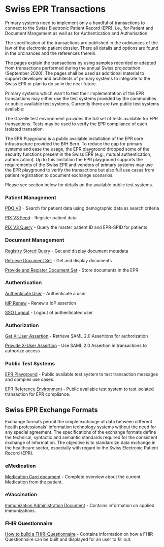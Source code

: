 # Swiss EPR Transactions

Primary systems need to implement only a handful of transactions to connect to the Swiss Electronic Patient Record (EPR), i.e., for Patient and Document Mangement as well as for Authentication and Authorisation.

The specification of the transactions are published in the ordinances of the law of the electronic patient dossier. There all details and options are found in the ordinances and the references therein.

The pages explain the transactions by using samples recorded or adapted from transactions performed during the annual Swiss projectathon (September 2020). The pages shall be used as additional material to support developer and architects of primary systems to integrate to the Swiss EPR or plan to do so in the near future.

Primary systems which wan't to test their implementation of the EPR transactions may either use the test systems provided by the communities or public available test systems. Currently there are two public test systems available:

The Gazelle test environment provides the full set of tests available for EPR transactions. Tests may be used to verify the EPR compliance of each isolated transation.

The EPR Playground is a public available installation of the EPR core infrastructure provided the BfH Bern. To reduce the gap for primary systems and ease the usage, the EPR playground dropped some of the security functions present in the Swiss EPR (e.g., mutual authentication, authorization). Up to this limitation the EPR playground supports the requirements of the Swiss EPR and vendors of primary systems may use the EPR playground to verify the transactions but also full use cases from patient registration to document exchange scenarios.

Please see section below for details on the available public test systems.

### Patient Management

[PDQ V3](PDQ.md) - Search for patient data using demographic data as search criteria

[PIX V3 Feed](PIXFeed.md) - Register patient data

[PIX V3 Query](PIXQuery.md) - Query the master patient ID and EPR-SPID for patients

### Document Management

[Registry Stored Query](RegistryStoredQuery.md) - Get and display document metadata

[Retrieve Document Set](RetrieveDocumentSet.md) - Get and display documents

[Provide and Register Document Set](ProvideAndRegister.md) - Store documents in the EPR

### Authentication

[Authenticate User](AuthenticateUser.md) - Authenticate a user

[IdP Renew](IdPRenew.md) - Renew a IdP assertion

[SSO Logout](SSOLogout.md) - Logout of authenticated user

### Authorization

[Get X-User Assertion](GetXAssertion.md) - Retrieve SAML 2.0 Assertions for authorization

[Provide X-User Assertion](ProvideXAssertion.md) - Use SAML 2.0 Assertion in transactions to authorize access

### Public Test Systems

[EPR Playground](playground.md) - Public available test system to test transaction messages and complex use cases.

[EPR Reference Environment](gazelle.md) - Public available test system to test isolated transaction for EPR compliance.

## Swiss EPR Exchange Formats

Exchange formats permit the simple exchange of data between different health professionals' information technology systems without the need for any special agreement. The specifications of the exchange formats define the technical, syntactic and semantic standards required for the consistent exchange of information. The objective is to standardize data exchange in the healthcare sector, especially with regard to the Swiss Electronic Patient Record (EPR).

### eMedication

[Medication Card document](MedicationCardDocument.md) - Complete overview about the current Medication from the patient.

### eVaccination

[Immunization Administration Document](ImmunizationAdministrationDocument.md) - Contains information on applied immunizations.

### FHIR Questionnaire
[How to build a FHIR-Questionnaire](Questionnaire.md) - Contains information on how a FHIR Questionnaire can be built and displayed for an user to fill out.
